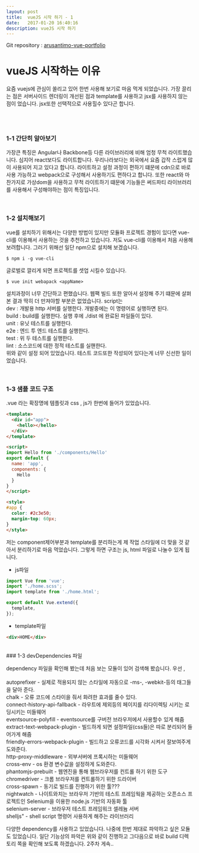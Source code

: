 ```yaml
---
layout: post
title:  vueJS 시작 하기 - 1
date:   2017-01-20 16:40:16
description: vueJS 시작 하기
---
```


Git repository : <a href="https://github.com/arusantimo/arusantimo-vue-portfolio">arusantimo-vue-portfolio</a>

# vueJS 시작하는 이유

요즘 vuejs에 관심이 쏠리고 있어 한번 사용해 보기로 마음 먹게 되었습니다.
가장 끌리는 점은 서버사이드 렌더링이 개선된 점과 template를 사용하고 jsx를 사용하지 않는 점이 었습니다.
jsx또한 선택적으로 사용힐수 있다곤 합니다.

<br>
<br>

### 1-1 간단히 알아보기

가장큰 특징은 Angular나 Backbone등 다른 라이브러리에 비해 엄청 무척 라이트했습니다. 심지어 react보다도 라이트합니다.
우리나라보다는 외국에서 요즘 갑작 스럽게 많이 사용되어 지고 있다고 합니다. 라이트하고 설정 과정이 편하기 떄문에 cdn으로 바로 사용
가능하고 webpack으로 구성해서 사용하기도 편하다고 합니다. 또한 react와 마찬가지로 가상dom을 사용하고 무척 라이트하기 떄문에
기능들은 써드파티 라이브러리를 사용해서 구성해야하는 점이 특징입니다.

<br>

### 1-2 설치해보기

vue를 설치하기 위해서는 다양한 방법이 있지만 모듈화 프로젝트 경험이 있다면 vue-cli를 이용해서 사용하는 것을 추천하고 있습니다.
저도 vue-cli를 이용해서 처음 사용해 보려합니다. 그러기 위해선 일단 npm으로 설치해 보겠습니다.
```
$ npm i -g vue-cli
```
글로벌로 깔리게 되면 프로젝트를 셋업 시킬수 있습니다.
```
$ vue init webapack <appName>
```
설치과정이 너무 간단하고 편했습니다. 웹팩 빌드 또한 알아서 설정해 주기 떄문에 살펴본 결과 딱히 더 만져야할 부분은 없었습니다.
script는<br>
dev : 개발용 http 서버를 실행한다. 개발중에는 이 명령어로 실행하면 된다.<br>
build : build를 실행한다. 실행 후에 ./dist 에 완료된 파일들이 있다.<br>
unit : 유닛 테스트를 실행한다.<br>
e2e : 엔드 투 엔드 테스트를 실행한다.<br>
test : 위 두 테스트를 실행한다.<br>
lint : 소스코드에 대한 정적 테스트를 실핸한다.<br>
위와 같이 설정 되어 있었습니다. 테스트 코드또한 작성되어 있다는게 너무 신선한 일이었습니다.

<br>

### 1-3 샘플 코드 구조
.vue 라는 확장명에 템플릿과 css , js가 한번에 들어가 있었습니다.
```html
<template>
  <div id="app">
    <hello></hello>
  </div>
</template>

<script>
import Hello from './components/Hello'
export default {
  name: 'app',
  components: {
    Hello
  }
}
</script>

<style>
#app {
  color: #2c3e50;
  margin-top: 60px;
}
</style>
```
저는 component제어부분과 template를 분리하는게 제 작업 스타일에 더 맞을 것 같아서 분리하기로 마음 먹었습니다.
그렇게 하면 구조는 js, html 파일로 나눌수 있게 됩니다.
<br>
- js파일

```js
import Vue from 'vue';
import './home.scss';
import template from './home.html';

export default Vue.extend({
  template,
});
```
- template파일

```html
<div>HOME</div>
```

<br>
### 1-3 devDependencies 파일

dependency 파일을 확인해 봤는데 처음 보는 모듈이 있어 검색해 봤습니다.
우선 , <br><br>
autoprefixer - 실제로 적용되지 않는 스타일에 자동으로 -ms-, -webkit-등의 태그들을 달아 준다.<br>
chalk - 오류 코드에 스타이을 줘서 화려한 효과를 줄수 있다.<br>
connect-history-api-fallback - 라우트에 제외등의 페이지를 리다이렉팅 시키는 로딩시키는 미들웨어<br>
eventsource-polyfill - eventsource를 구버전 브라우저에서 사용할수 있게 해줌<br>
extract-text-webpack-plugin - 빌드하게 되면 설정파일(css들)은 따로 분리되어 들어가게 해줌<br>
friendly-errors-webpack-plugin - 빌드하고 오류코드를 시각화 시켜서 잘보여주게 도와준다.<br>
http-proxy-middleware - 외부서버에 프록시하는 미들웨어<br>
cross-env - os 환경 변수값을 설정하게 도와준다.<br>
phantomjs-prebuilt - 웹엔진을 통해 웹브라우저를 컨트롤 하기 위한 도구<br>
chromedriver - 크롬 브라우저를 컨트롤하기 위한 드라이버<br>
cross-spawn - 동기로 빌드를 진행하기 위한 툴???<br>
nightwatch - 나이트와치는 브라우저 기반의 테스트 프레임웍을 제공하는 오픈소스 프로젝트인 Selenium을 이용한 node.js 기반의 자동화 툴<br>
selenium-server - 브라우저 테스트 프레임워크 셀레늄 서버<br>
shelljs" - shell script 명령어 사용하게 해주는 라이브러리<br>

다양한 dependency를 사용하고 있었습니다. 나중에 한번 제대로 파악하고 싶은 모듈도 있었습니다. 일단 기능상의 파악은 위와 같이 진행하고
그다음으로 바로 build 디렉토리 쪽을 확인해 보도록 하겠습니다. 2주차 게속..
